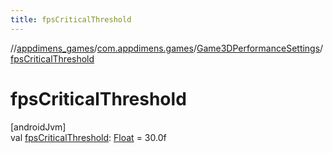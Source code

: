 ```yaml
---
title: fpsCriticalThreshold
---
```

//[appdimens_games](../../../index.html)/[com.appdimens.games](../index.html)/[Game3DPerformanceSettings](index.html)/[fpsCriticalThreshold](fps-critical-threshold.html)



# fpsCriticalThreshold



[androidJvm]\
val [fpsCriticalThreshold](fps-critical-threshold.html): [Float](https://kotlinlang.org/api/core/kotlin-stdlib/kotlin/-float/index.html) = 30.0f



